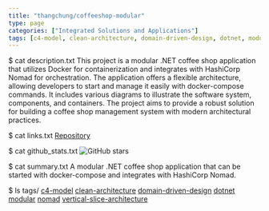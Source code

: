 ```yaml
---
title: "thangchung/coffeeshop-modular"
type: page
categories: ["Integrated Solutions and Applications"]
tags: [c4-model, clean-architecture, domain-driven-design, dotnet, modular, nomad, vertical-slice-architecture]
---
```


$ cat description.txt
This project is a modular .NET coffee shop application that utilizes Docker for containerization and integrates with HashiCorp Nomad for orchestration. The application offers a flexible architecture, allowing developers to start and manage it easily with docker-compose commands. It includes various diagrams to illustrate the software system, components, and containers. The project aims to provide a robust solution for building a coffee shop management system with modern architectural practices.

$ cat links.txt
[Repository](https://github.com/thangchung/coffeeshop-modular)

$ cat github_stats.txt
![GitHub stars](https://img.shields.io/github/stars/thangchung/coffeeshop-modular?style=social)


$ cat summary.txt
A modular .NET coffee shop application that can be started with docker-compose and integrates with HashiCorp Nomad.


$ ls tags/
[c4-model](/tags/c4-model/)
[clean-architecture](/tags/clean-architecture/)
[domain-driven-design](/tags/domain-driven-design/)
[dotnet](/tags/dotnet/)
[modular](/tags/modular/)
[nomad](/tags/nomad/)
[vertical-slice-architecture](/tags/vertical-slice-architecture/)
